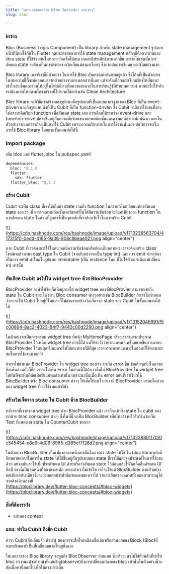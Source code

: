 ```yaml
---
title: "เคาน์เตอร์แอพด้วย bloc ในหน้าเดียว แบบจบๆ"
slug: bloc

---
```


### Intro

Bloc (Business Logic Component) เป็น library สำหรับ state management รูปแบบหนึ่งทีนิยมใช้กันใน Flutter จุดประสงค์ของการใช้ state management หลักๆก็คือการอ่านและเขียน state ที่ใช้ร่วมกันในหลายๆวิดเจ็ตได้สะดวกและมีประสิทธิภาพมากขึ้น เพราะไม่เช่นนั้นการอัพเดต state จะต้องเป็นการส่งต่อจากวิดเจ็ตแม่ลงมาเรื่อยๆ ซึ่งยากต่อการเขียนและแก้ไขอย่างมาก

Bloc library เองจริงๆก็มีตัวอย่าง ในการใช้ Bloc กับเคาน์เตอร์แอพอยู่แล้ว ซึ่งโค้ดที่เป็นตัวอย่างในบทความนี้ก็จะคัดลอกมาจากตัวอย่างจากทางเอกสารนี้เลย แต่จะคัดเลือกและเรียบเรียงให้สั้นและเข้าใจง่ายขึ้นและรวบให้อยู่ในไฟล์เดียวเพื่อความสะดวกในการเรียนรู้(ที่ท้ายบทความ) หากนำไปใช้จริงเราต้องแยกไฟล์ตามโครงสร้างที่โปรเจคใช้อย่างเช่น Clean Architecture

Bloc library จะมีวิธีการสร้างสองรูปแบบคือรูปแบบที่เป็นแบบมาตรฐานของ Bloc ที่เป็น event-driven และอีกรูปแบบนึงที่เป็น Cubit ที่เป็น function-driven ซึ่ง Cubit จะมีการใช้งานที่ตรงไปตรงมาคือเรียก function เพื่ออัพเดต state เลย การเลือกใช้ระหว่าง event-drive และ funciton-drive มักจะขึ้นอยู่กับความซับซ้อนของแอพพลิเคชั่นและความถนัดของนักพัฒนา และในตัวอย่างจากเอกสารก็จะเป็นการใช้ Cubit เพราะความเรียบง่ายในการใช้งานนั่นเอง ต่อไปเราจะเริ่มการใช้ Bloc library โดยตามขั้นตอนต่อไปนี้

### Import package

เพิ่ม bloc และ flutter\_bloc ใน pubspec.yaml

```dart
dependencies:
  bloc: ^8.1.0
  flutter:
    sdk: flutter
  flutter_bloc: ^8.1.1
```

### สร้าง Cubit

Cubit จะเป็น class ที่เราใช้เก็บค่า state รวมถึง function ในการแก้ไขเปลี่ยนแปลงอัพเดต state ของเรา เนื่องจากแอพพลิเคชั่นเคาน์เตอร์ไม่ได้มีความซับซ้อนจะมีแค่เพียงสอง function ในการอัพเดต state ในส่วนที่ลูกศรชี้เป็นจุดหลักที่เราต้องเข้าใจในการสร้าง Cubit

![](https://cdn.hashnode.com/res/hashnode/image/upload/v1713238563704/417315f0-0edd-4165-9a36-908c9beae021.png align="center")

หาก Cubit ที่เราต้องการใช้ในอนาคตมีความซับซ้อนหรือต้องเก็บหลายค่า เราจะต้องสร้าง class ใหม่มาแล้วนำมา cast type ใน Cubit (จากตัวอย่างจะเป็น type int) และ การ emit ค่าจะต้องเป็นการ emit ค่าใหม่ในรูปแบบ immutable (เป็น instance ใหม่ ที่ไม่ใช่ตัวแปรเดิมแต่เปลี่ยนค่า) เท่านั้น

### ยัดเยียด Cubit ลงไปใน widget tree ด้วย BlocProvider

BlocProvider จะทำให้วิดเจ็ตที่อยู่ภายใต้ widget tree ของ BlocProvier สามารถเข้าถึง state ใน Cubit ของเได้ ผ่าน Bloc consumer ต่างๆอย่างเช่น BlocBuilder ถ้าเราไม่กำหนดว่าเราจะให้ Cubit ไปอยู่ที่ไหนเราก็ไม่สามารถสร้างวิดเจ็ตจาก state ของ Cubit ในขั้นตอนต่อไปได้

![](https://cdn.hashnode.com/res/hashnode/image/upload/v1713152046991/f5c00894-8ac2-4023-84f7-9442c00d2290.png align="center")

ในตัวอย่งจะเป็นการครอบ widget tree ที่หน้า MyHomePage จริงๆเราสามารถประกาศ BlocProvider ไว้เหนือ widget tree กว่านี้ได้ แต่ให้ระวังว่าหากแอพพลิเคชั่นขยายขึ้นการครอบ BlocProvider ไว้บนสุดทั้งหมดจะไม่ใช่แนวทางที่ดีที่สุด เราควรจะครอบเฉพาะในส่วนที่ใช้จะเหมาะสมในการใช้งานมากกว่า

ถ้าเราไม่กำหนด BlocProvider ใน widget tree ของเรา จะเกิด error ขึ้น ข้อเสียจุดนึงในความคิดเห็นส่วนตัวก็คือ เราจะไม่เห็น error ในส่วนนี้ได้ถ้าเราลืมใส่ BlocProvider ใน widget tree ได้ทันทีจะเห็นก็ต่อเมื่อรันแอพแล้วเท่านั้น เพราะฉะนั้นเมื่อเห็น error ตอนที่เราเรียกใช้ BlocBuilder หรือ Bloc consumer ต่างๆ ให้เช็คให้แน่ใจว่าเรามี BlocProvider ครอบในส่วนของ widget tree ที่เราใช้งานแล้วรึยัง

### สร้างวิดเจ็ตจาก state ใน Cubit ด้วย BlocBuilder

หลังจากที่เราครอบ widget tree ด้วย BlocProvider แล้ว เราก็จะเข้าถึง state ใน cubit ของเราด้วย bloc consumer ต่างๆ ซึ่งในที่นี้จะเป็น BlocBuilder เพื่อไปสร้างหรือรีเทิร์นวิดเจ็ต Text ที่แสดงผล state ใน CounterCubit ของเรา

![](https://cdn.hashnode.com/res/hashnode/image/upload/v1713238801170/0c545454-c8e6-4d06-8965-d385ef7f26d7.png align="center")

ในตัวอย่าง BlocBuilder เป็นเพียงคลาสหนึ่งเท่านั้นในการนำ state ไปใช้ ใน bloc libraryยังมี อีกหลายคลาสให้การใน state ไปใช้ขึ้นอยู่กับรูปแบบของ state ที่เราใช้และจุดประสงค์ในการใช้งานด้วย อย่างเช่นเราใช้เพื่อที่จะอัพเดต UI ด้วยหรือว่าอัพเดต state ไว้ก่อนแล้วให้วิดเจ็ตอื่นอัพเดต UI อีกที ตรงนี้เป็นจุดหนึ่งที่ต้องตระหนัก เพราะถ้าเราไม่เข้าใจเราก็จะใช้แต่ BlocBuilder ตามตัวอย่างแต่เพียงอย่างเดียวซึ่งจะส่งผลต่อประสิทธิภาพแอพของเราได้ รายละเอียดของคลาสทั้งหมดสามารถดูได้จากลิงค์ด้านล่างนี้  
[https://bloclibrary.dev/flutter-bloc-concepts/#bloc-widgets](https://bloclibrary.dev/flutter-bloc-concepts/#bloc-widgets)

### สิ่งที่ต้องระวัง

* อย่าหลง context
    

### แถม: ทำไม Cubit ถึงชื่อ Cubit

คำว่า Cubit(สี่เหลี่ยมจิ๋ว คิวท์ๆ) ต้องการจะสื่อให้เหมือนชื่อเล่นหรือส่วนย่อของ Block (Bloc)ที่หมายถึงของที่เป็นสี่เหลี่ยมขนาดใหญ่นั่นเอง

ในเอกสารของ Bloc library จะพูดถึง BlocObserver ก่อนเลย ซึ่งจริงๆแล้วไม่ใช่ตัวหลักที่ทำให้ bloc ทำงานแต่จะทำหน้าที่แค่เฝ้าดู(observe)ถึงการเปลี่ยนแปลงของ bloc เท่านั้นในตัวอย่างนี้จะตัดเนื้อหานี้ออกไปเพื่อให้ตรงประเด็น